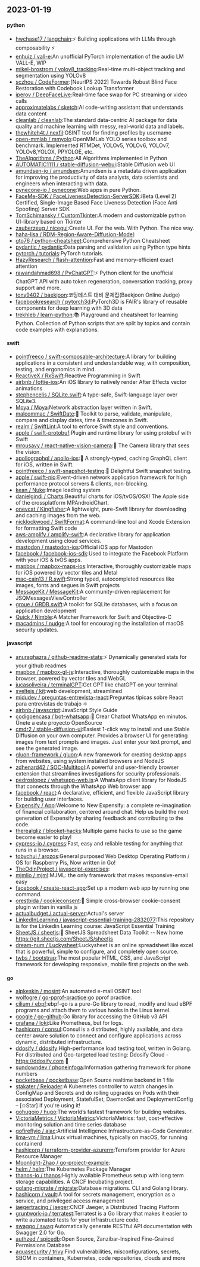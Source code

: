## 2023-01-19

#### python
* [hwchase17 / langchain](https://github.com/hwchase17/langchain):⚡
Building applications with LLMs through composability
⚡
* [enhuiz / vall-e](https://github.com/enhuiz/vall-e):An unofficial PyTorch implementation of the audio LM VALL-E, WIP
* [mikel-brostrom / yolov8_tracking](https://github.com/mikel-brostrom/yolov8_tracking):Real-time multi-object tracking and segmentation using YOLOv8
* [sczhou / CodeFormer](https://github.com/sczhou/CodeFormer):[NeurIPS 2022] Towards Robust Blind Face Restoration with Codebook Lookup Transformer
* [iperov / DeepFaceLive](https://github.com/iperov/DeepFaceLive):Real-time face swap for PC streaming or video calls
* [approximatelabs / sketch](https://github.com/approximatelabs/sketch):AI code-writing assistant that understands data content
* [cleanlab / cleanlab](https://github.com/cleanlab/cleanlab):The standard data-centric AI package for data quality and machine learning with messy, real-world data and labels.
* [thewhiteh4t / nexfil](https://github.com/thewhiteh4t/nexfil):OSINT tool for finding profiles by username
* [open-mmlab / mmyolo](https://github.com/open-mmlab/mmyolo):OpenMMLab YOLO series toolbox and benchmark. Implemented RTMDet, YOLOv5, YOLOv6, YOLOv7, YOLOv8,YOLOX, PPYOLOE, etc.
* [TheAlgorithms / Python](https://github.com/TheAlgorithms/Python):All Algorithms implemented in Python
* [AUTOMATIC1111 / stable-diffusion-webui](https://github.com/AUTOMATIC1111/stable-diffusion-webui):Stable Diffusion web UI
* [amundsen-io / amundsen](https://github.com/amundsen-io/amundsen):Amundsen is a metadata driven application for improving the productivity of data analysts, data scientists and engineers when interacting with data.
* [pynecone-io / pynecone](https://github.com/pynecone-io/pynecone):Web apps in pure Python.
* [FaceMe-SDK / FaceLivenessDetection-ServerSDK](https://github.com/FaceMe-SDK/FaceLivenessDetection-ServerSDK):iBeta (Level 2) Certified, Single-Image Based Face Liveness Detection (Face Anti Spoofing) Server SDK
* [TomSchimansky / CustomTkinter](https://github.com/TomSchimansky/CustomTkinter):A modern and customizable python UI-library based on Tkinter
* [zauberzeug / nicegui](https://github.com/zauberzeug/nicegui):Create UI. For the web. With Python. The nice way.
* [haha-lisa / RDM-Region-Aware-Diffusion-Model](https://github.com/haha-lisa/RDM-Region-Aware-Diffusion-Model):
* [gto76 / python-cheatsheet](https://github.com/gto76/python-cheatsheet):Comprehensive Python Cheatsheet
* [pydantic / pydantic](https://github.com/pydantic/pydantic):Data parsing and validation using Python type hints
* [pytorch / tutorials](https://github.com/pytorch/tutorials):PyTorch tutorials.
* [HazyResearch / flash-attention](https://github.com/HazyResearch/flash-attention):Fast and memory-efficient exact attention
* [rawandahmad698 / PyChatGPT](https://github.com/rawandahmad698/PyChatGPT):⚡️
Python client for the unofficial ChatGPT API with auto token regeneration, conversation tracking, proxy support and more.
* [tony9402 / baekjoon](https://github.com/tony9402/baekjoon):코딩테스트 대비 문제집(Baekjoon Online Judge)
* [facebookresearch / pytorch3d](https://github.com/facebookresearch/pytorch3d):PyTorch3D is FAIR's library of reusable components for deep learning with 3D data
* [trekhleb / learn-python](https://github.com/trekhleb/learn-python):📚
Playground and cheatsheet for learning Python. Collection of Python scripts that are split by topics and contain code examples with explanations.

#### swift
* [pointfreeco / swift-composable-architecture](https://github.com/pointfreeco/swift-composable-architecture):A library for building applications in a consistent and understandable way, with composition, testing, and ergonomics in mind.
* [ReactiveX / RxSwift](https://github.com/ReactiveX/RxSwift):Reactive Programming in Swift
* [airbnb / lottie-ios](https://github.com/airbnb/lottie-ios):An iOS library to natively render After Effects vector animations
* [stephencelis / SQLite.swift](https://github.com/stephencelis/SQLite.swift):A type-safe, Swift-language layer over SQLite3.
* [Moya / Moya](https://github.com/Moya/Moya):Network abstraction layer written in Swift.
* [malcommac / SwiftDate](https://github.com/malcommac/SwiftDate):🐔
Toolkit to parse, validate, manipulate, compare and display dates, time & timezones in Swift.
* [realm / SwiftLint](https://github.com/realm/SwiftLint):A tool to enforce Swift style and conventions.
* [apple / swift-protobuf](https://github.com/apple/swift-protobuf):Plugin and runtime library for using protobuf with Swift
* [mrousavy / react-native-vision-camera](https://github.com/mrousavy/react-native-vision-camera):📸
The Camera library that sees the vision.
* [apollographql / apollo-ios](https://github.com/apollographql/apollo-ios):📱
A strongly-typed, caching GraphQL client for iOS, written in Swift.
* [pointfreeco / swift-snapshot-testing](https://github.com/pointfreeco/swift-snapshot-testing):📸
Delightful Swift snapshot testing.
* [apple / swift-nio](https://github.com/apple/swift-nio):Event-driven network application framework for high performance protocol servers & clients, non-blocking.
* [kean / Nuke](https://github.com/kean/Nuke):Image loading system
* [danielgindi / Charts](https://github.com/danielgindi/Charts):Beautiful charts for iOS/tvOS/OSX! The Apple side of the crossplatform MPAndroidChart.
* [onevcat / Kingfisher](https://github.com/onevcat/Kingfisher):A lightweight, pure-Swift library for downloading and caching images from the web.
* [nicklockwood / SwiftFormat](https://github.com/nicklockwood/SwiftFormat):A command-line tool and Xcode Extension for formatting Swift code
* [aws-amplify / amplify-swift](https://github.com/aws-amplify/amplify-swift):A declarative library for application development using cloud services.
* [mastodon / mastodon-ios](https://github.com/mastodon/mastodon-ios):Official iOS app for Mastodon
* [facebook / facebook-ios-sdk](https://github.com/facebook/facebook-ios-sdk):Used to integrate the Facebook Platform with your iOS & tvOS apps.
* [mapbox / mapbox-maps-ios](https://github.com/mapbox/mapbox-maps-ios):Interactive, thoroughly customizable maps for iOS powered by vector tiles and Metal
* [mac-cain13 / R.swift](https://github.com/mac-cain13/R.swift):Strong typed, autocompleted resources like images, fonts and segues in Swift projects
* [MessageKit / MessageKit](https://github.com/MessageKit/MessageKit):A community-driven replacement for JSQMessagesViewController
* [groue / GRDB.swift](https://github.com/groue/GRDB.swift):A toolkit for SQLite databases, with a focus on application development
* [Quick / Nimble](https://github.com/Quick/Nimble):A Matcher Framework for Swift and Objective-C
* [macadmins / nudge](https://github.com/macadmins/nudge):A tool for encouraging the installation of macOS security updates.

#### javascript
* [anuraghazra / github-readme-stats](https://github.com/anuraghazra/github-readme-stats):⚡
Dynamically generated stats for your github readmes
* [mapbox / mapbox-gl-js](https://github.com/mapbox/mapbox-gl-js):Interactive, thoroughly customizable maps in the browser, powered by vector tiles and WebGL
* [jucasoliveira / terminalGPT](https://github.com/jucasoliveira/terminalGPT):Get GPT like chatGPT on your terminal
* [sveltejs / kit](https://github.com/sveltejs/kit):web development, streamlined
* [midudev / preguntas-entrevista-react](https://github.com/midudev/preguntas-entrevista-react):Preguntas típicas sobre React para entrevistas de trabajo
⚛️
* [airbnb / javascript](https://github.com/airbnb/javascript):JavaScript Style Guide
* [codigoencasa / bot-whatsapp](https://github.com/codigoencasa/bot-whatsapp):🤖
Crear Chatbot WhatsApp en minutos. Únete a este proyecto OpenSource
* [cmdr2 / stable-diffusion-ui](https://github.com/cmdr2/stable-diffusion-ui):Easiest 1-click way to install and use Stable Diffusion on your own computer. Provides a browser UI for generating images from text prompts and images. Just enter your text prompt, and see the generated image.
* [gluon-framework / gluon](https://github.com/gluon-framework/gluon):A new framework for creating desktop apps from websites, using system installed browsers and NodeJS
* [zdhenard42 / SOC-Multitool](https://github.com/zdhenard42/SOC-Multitool):A powerful and user-friendly browser extension that streamlines investigations for security professionals.
* [pedroslopez / whatsapp-web.js](https://github.com/pedroslopez/whatsapp-web.js):A WhatsApp client library for NodeJS that connects through the WhatsApp Web browser app
* [facebook / react](https://github.com/facebook/react):A declarative, efficient, and flexible JavaScript library for building user interfaces.
* [Expensify / App](https://github.com/Expensify/App):Welcome to New Expensify: a complete re-imagination of financial collaboration, centered around chat. Help us build the next generation of Expensify by sharing feedback and contributing to the code.
* [therealgliz / blooket-hacks](https://github.com/therealgliz/blooket-hacks):Multiple game hacks to use so the game become easier to play!
* [cypress-io / cypress](https://github.com/cypress-io/cypress):Fast, easy and reliable testing for anything that runs in a browser.
* [tobychui / arozos](https://github.com/tobychui/arozos):General purposed Web Desktop Operating Platform / OS for Raspberry Pis, Now written in Go!
* [TheOdinProject / javascript-exercises](https://github.com/TheOdinProject/javascript-exercises):
* [mjmlio / mjml](https://github.com/mjmlio/mjml):MJML: the only framework that makes responsive-email easy
* [facebook / create-react-app](https://github.com/facebook/create-react-app):Set up a modern web app by running one command.
* [orestbida / cookieconsent](https://github.com/orestbida/cookieconsent):🍪
Simple cross-browser cookie-consent plugin written in vanilla js
* [actualbudget / actual-server](https://github.com/actualbudget/actual-server):Actual's server
* [LinkedInLearning / javascript-essential-training-2832077](https://github.com/LinkedInLearning/javascript-essential-training-2832077):This repository is for the Linkedin Learning course: JavaScript Essential Training
* [SheetJS / sheetjs](https://github.com/SheetJS/sheetjs):📗
SheetJS Spreadsheet Data Toolkit -- New home https://git.sheetjs.com/SheetJS/sheetjs
* [dream-num / Luckysheet](https://github.com/dream-num/Luckysheet):Luckysheet is an online spreadsheet like excel that is powerful, simple to configure, and completely open source.
* [twbs / bootstrap](https://github.com/twbs/bootstrap):The most popular HTML, CSS, and JavaScript framework for developing responsive, mobile first projects on the web.

#### go
* [alpkeskin / mosint](https://github.com/alpkeskin/mosint):An automated e-mail OSINT tool
* [wolfogre / go-pprof-practice](https://github.com/wolfogre/go-pprof-practice):go pprof practice.
* [cilium / ebpf](https://github.com/cilium/ebpf):ebpf-go is a pure-Go library to read, modify and load eBPF programs and attach them to various hooks in the Linux kernel.
* [google / go-github](https://github.com/google/go-github):Go library for accessing the GitHub v3 API
* [grafana / loki](https://github.com/grafana/loki):Like Prometheus, but for logs.
* [hashicorp / consul](https://github.com/hashicorp/consul):Consul is a distributed, highly available, and data center aware solution to connect and configure applications across dynamic, distributed infrastructure.
* [ddosify / ddosify](https://github.com/ddosify/ddosify):High-performance load testing tool, written in Golang. For distributed and Geo-targeted load testing: Ddosify Cloud - https://ddosify.com
🚀
* [sundowndev / phoneinfoga](https://github.com/sundowndev/phoneinfoga):Information gathering framework for phone numbers
* [pocketbase / pocketbase](https://github.com/pocketbase/pocketbase):Open Source realtime backend in 1 file
* [stakater / Reloader](https://github.com/stakater/Reloader):A Kubernetes controller to watch changes in ConfigMap and Secrets and do rolling upgrades on Pods with their associated Deployment, StatefulSet, DaemonSet and DeploymentConfig – [✩Star] if you're using it!
* [gohugoio / hugo](https://github.com/gohugoio/hugo):The world’s fastest framework for building websites.
* [VictoriaMetrics / VictoriaMetrics](https://github.com/VictoriaMetrics/VictoriaMetrics):VictoriaMetrics: fast, cost-effective monitoring solution and time series database
* [gofireflyio / aiac](https://github.com/gofireflyio/aiac):Artificial Intelligence Infrastructure-as-Code Generator.
* [lima-vm / lima](https://github.com/lima-vm/lima):Linux virtual machines, typically on macOS, for running containerd
* [hashicorp / terraform-provider-azurerm](https://github.com/hashicorp/terraform-provider-azurerm):Terraform provider for Azure Resource Manager
* [Moonlight-Zhao / go-project-example](https://github.com/Moonlight-Zhao/go-project-example):
* [helm / helm](https://github.com/helm/helm):The Kubernetes Package Manager
* [thanos-io / thanos](https://github.com/thanos-io/thanos):Highly available Prometheus setup with long term storage capabilities. A CNCF Incubating project.
* [golang-migrate / migrate](https://github.com/golang-migrate/migrate):Database migrations. CLI and Golang library.
* [hashicorp / vault](https://github.com/hashicorp/vault):A tool for secrets management, encryption as a service, and privileged access management
* [jaegertracing / jaeger](https://github.com/jaegertracing/jaeger):CNCF Jaeger, a Distributed Tracing Platform
* [gruntwork-io / terratest](https://github.com/gruntwork-io/terratest):Terratest is a Go library that makes it easier to write automated tests for your infrastructure code.
* [swaggo / swag](https://github.com/swaggo/swag):Automatically generate RESTful API documentation with Swagger 2.0 for Go.
* [authzed / spicedb](https://github.com/authzed/spicedb):Open Source, Zanzibar-Inspired Fine-Grained Permissions Database
* [aquasecurity / trivy](https://github.com/aquasecurity/trivy):Find vulnerabilities, misconfigurations, secrets, SBOM in containers, Kubernetes, code repositories, clouds and more
